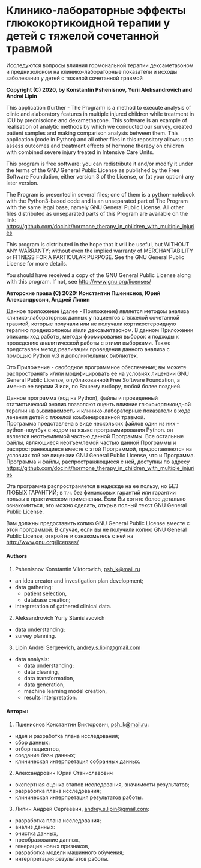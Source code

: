 # Клинико-лабораторные эффекты глюкокортикоидной терапии у детей с тяжелой сочетанной травмой
Исследуются вопросы влияния гормональной терапии дексаметазоном и преднизолоном на клинико-лабораторные показатели и исходы заболевания у детей с тяжелой сочетанной травмой

**Copyright (C) 2020, by Konstantin Pshenisnov, Yurii Aleksandrovich and Andrei Lipin**

This application (further - The Program) is a method to execute
analysis of clinic and alaboratory features in multiple injured
children while treatment in ICU by prednisolone and dexamethazone.
This software is an example of realisation of analytic methods by
which we conducted our survey, created patient samples and making
comparison analysis between them.
This application (code in Python) and all other files in this repository allows us to assess
outcomes and treatment effects of hormone therapy on children with
combined severe injury treated in Intensive Care Units.<br>

This program is free software: you can redistribute it and/or modify
it under the terms of the GNU General Public License as published by
the Free Software Foundation, either version 3 of the License, or
(at your option) any later version.

The Program is presented in several files;
one of them is a python-notebook with the Python3-based code and
is an unseparated part of The Program with the same
legal base, namely GNU General Public License.
All other files distributed as unseparated parts of this Program
are available on the link:
https://github.com/docinit/hormone_therapy_in_children_with_multiple_injuries

This program is distributed in the hope that it will be useful,
but WITHOUT ANY WARRANTY; without even the implied warranty of
MERCHANTABILITY or FITNESS FOR A PARTICULAR PURPOSE.  See the
GNU General Public License for more details.

You should have received a copy of the GNU General Public License
along with this program.  If not, see http://www.gnu.org/licenses/

**Авторские права (C) 2020: Константин Пшениснов, Юрий Александрович, Андрей Липин**

Данное приложение (далее - Приложение) является методом анализа клинико-лабораторных данных
у пациентов с тяжелой сочетанной травмой, которые получали или не получали
кортикостероидную терапию преднизолоном и/или дексаметазоном.
В данном Приложении описаны ход работы, методы формирования выборок
и подходы к проведению аналитической работы с этими выборками.
Также представлен метод реализации проведения данного анализа
с помощью Python v.3 и дополнительных библиотек.

Это Приложение - свободное программное обеспечение;
вы можете распространять и/или модифицировать ее на
условиях лицензии GNU General Public License,
опубликованной Free Software Foundation, а именно ее версии 3
или, по Вашему выбору, любой более поздней.

Данное программа (код на Python), файлы и проведенный статистический анализ позволяют
оценть влияние глюкокортикоидной терапии на выживаемость и 
клинико-лабораторные показатели в ходе лечения детей с тяжелой
комбинированной травмой.<br>
Программа представлена в виде нескольких файлов
один из них - python-ноутбук с кодом на языке программирования Python.
он является неотъемлемой частью данной Программы.
Все остальные файлы, являющиеся неотъемлемой частью данной Программы и
распространяющиеся вместе с этой Программой,
предоставляются на условиях той же лицензии
GNU General Public License, что и Программа.
Программа и файлы, распространяющиеся с ней, доступны по адресу
https://github.com/docinit/hormone_therapy_in_children_with_multiple_injuries

Эта программа распространяется в надежде на ее пользу,
но БЕЗ ЛЮБЫХ ГАРАНТИЙ; в т.ч. без финансовых гарантий или
гарантии пользы в практическом применении.
Если Вы хотите более детально ознакомиться, это можно сделать,
открыв полный текст GNU General Public License.

Вам должны предоставить копию GNU General Public License вместе
с этой программой. В случае, если вы не получили копию
GNU General Public License, откройте и ознакомьтесь с ней
на http://www.gnu.org/licenses/

#### Authors
1. Pshenisnov Konstantin Viktorovich, psh_k@mail.ru
  * an idea creator and investigation plan development;
  * data gathering:
    * patient selection,
    * database creation;
  * interpretation of gathered clinical data.
 2. Aleksandrovich Yuriy Stanislavovich
  * data understanding;
  * survey planning.
 3. Lipin Andrei Sergeevich, andrey.s.lipin@gmail.com
  * data analysis:
    * data understanding;
    * data cleaning,
    * data transformation,
    * data generation,
    * machine learning model creation,
    * results interpretation.

#### Авторы:
1. Пшениснов Константин Викторович, psh_k@mail.ru:
 * идея и разработка плана исследования;
  * сбор данных:
  * отбор пациентов,
  * создание базы данных;
  * клиническая интерпретация собранных данных.
 2. Александрович Юрий Станиславович
  * экспертная оценка этапов исследования, значимости результатов;
   * разработка плана исследования;
   * клиническая интерпретация результатов работы.
3. Липин Андрей Сергеевич, andrey.s.lipin@gmail.com:
 * разработка плана исследования;
 * анализ данных:
  * очистка данных,
  * преобразование данных,
  * генерация новых признаков,
  * разработка модели машинного обучения;
  * интерпретация результатов работы.
